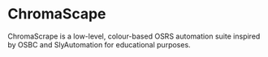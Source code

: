 # ChromaScape
ChromaScrape is a low-level, colour-based OSRS automation suite inspired by OSBC and SlyAutomation for educational purposes.
